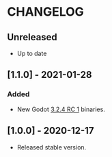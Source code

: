 # CHANGELOG

## Unreleased

- Up to date

## [1.1.0] - 2021-01-28

### Added

- New Godot [3.2.4 RC 1](https://godotengine.org/article/release-candidate-godot-3-2-4-rc-1) binaries.

## [1.0.0] - 2020-12-17

- Released stable version.
